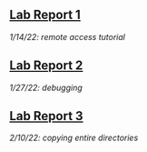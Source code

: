 **[Lab Report 1](lab-report-1-week-2.html)** 
---
*1/14/22: remote access tutorial*

**[Lab Report 2](lab-report-2-week-4.html)** 
---
*1/27/22: debugging*

**[Lab Report 3](https://github.com/prishaanand/cse15l-lab-reports/blob/main/lab-report-3-week-6.md)** 
---
*2/10/22: copying entire directories*
